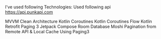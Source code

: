 I've used following Technologies:
Used following api https://api.punkapi.com



MVVM
Clean Architecture
Kotlin Coroutines
Kotlin Coroutines Flow
Kotlin
Retrofit
Paging 3
Jetpack Compose
Room Database
Moshi
Pagination from Remote API & Local Cache Using Paging3